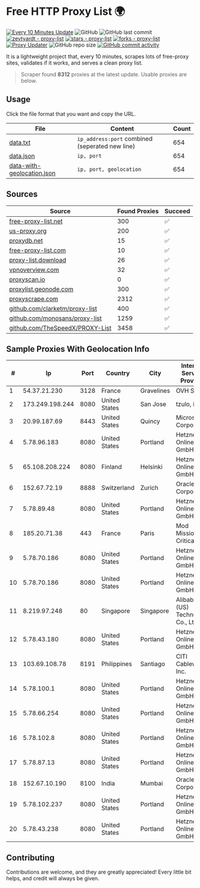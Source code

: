 
# Free HTTP Proxy List 🌍

[![Every 10 Minutes Update](https://github.com/mertguvencli/http-proxy-list/actions/workflows/main.yml/badge.svg?branch=main)](https://github.com/mertguvencli/http-proxy-list/actions/workflows/main.yml)
![GitHub](https://img.shields.io/github/license/mertguvencli/http-proxy-list)
![GitHub last commit](https://img.shields.io/github/last-commit/mertguvencli/http-proxy-list)
[![zevtyardt - proxy-list](https://img.shields.io/static/v1?label=zevtyardt&message=proxy-list&color=blue&logo=github)](https://github.com/zevtyardt/proxy-list "Go to GitHub repo")
[![stars - proxy-list](https://img.shields.io/github/stars/zevtyardt/proxy-list?style=social)](https://github.com/zevtyardt/proxy-list)
[![forks - proxy-list](https://img.shields.io/github/forks/zevtyardt/proxy-list?style=social)](https://github.com/zevtyardt/proxy-list)
[![Proxy Updater](https://github.com/zevtyardt/proxy-list/workflows/Proxy%20Updater/badge.svg)](https://github.com/zevtyardt/proxy-list/actions?query=workflow:"Proxy+Updater")
![GitHub repo size](https://img.shields.io/github/repo-size/zevtyardt/proxy-list)
[![GitHub commit activity](https://img.shields.io/github/commit-activity/m/zevtyardt/proxy-list?logo=commits)](https://github.com/zevtyardt/proxy-list/commits/main)

It is a lightweight project that, every 10 minutes, scrapes lots of free-proxy sites, validates if it works, and serves a clean proxy list.

> Scraper found **8312** proxies at the latest update. Usable proxies are below.

## Usage

Click the file format that you want and copy the URL.

|File|Content|Count|
|----|-------|-----|
|[data.txt](https://raw.githubusercontent.com/mertguvencli/http-proxy-list/main/proxy-list/data.txt)|`ip_address:port` combined (seperated new line)|654|
|[data.json](https://raw.githubusercontent.com/mertguvencli/http-proxy-list/main/proxy-list/data.json)|`ip, port`|654|
|[data-with-geolocation.json](https://raw.githubusercontent.com/mertguvencli/http-proxy-list/main/proxy-list/data-with-geolocation.json)|`ip, port, geolocation`|654|

## Sources

|Source|Found Proxies|Succeed|
|------|-------------|-------|
|[free-proxy-list.net](https://free-proxy-list.net)|300|✅|
|[us-proxy.org](https://www.us-proxy.org)|200|✅|
|[proxydb.net](http://proxydb.net)|15|✅|
|[free-proxy-list.com](https://free-proxy-list.com/?page=&port=&type%5B%5D=http&type%5B%5D=https&up_time=0&search=Search)|10|✅|
|[proxy-list.download](https://www.proxy-list.download/HTTP)|26|✅|
|[vpnoverview.com](https://vpnoverview.com/privacy/anonymous-browsing/free-proxy-servers)|32|✅|
|[proxyscan.io](https://www.proxyscan.io)|0|✅|
|[proxylist.geonode.com](https://proxylist.geonode.com/api/proxy-list?limit=300&page=1&sort_by=lastChecked&sort_type=desc&protocols=http,https)|300|✅|
|[proxyscrape.com](https://api.proxyscrape.com/v2/?request=displayproxies&protocol=http&timeout=10000&country=all&ssl=all&anonymity=all)|2312|✅|
|[github.com/clarketm/proxy-list](https://raw.githubusercontent.com/clarketm/proxy-list/master/proxy-list-raw.txt)|400|✅|
|[github.com/monosans/proxy-list](https://raw.githubusercontent.com/monosans/proxy-list/main/proxies/http.txt)|1259|✅|
|[github.com/TheSpeedX/PROXY-List](https://raw.githubusercontent.com/TheSpeedX/PROXY-List/master/http.txt)|3458|✅|


## Sample Proxies With Geolocation Info

|#|Ip|Port|Country|City|Internet Service Provider|
|-|--|----|-------|----|-------------------------|
|1|54.37.21.230|3128|France|Gravelines|OVH SAS|
|2|173.249.198.244|8080|United States|San Jose|tzulo, inc.|
|3|20.99.187.69|8443|United States|Quincy|Microsoft Corporation|
|4|5.78.96.183|8080|United States|Portland|Hetzner Online GmbH|
|5|65.108.208.224|8080|Finland|Helsinki|Hetzner Online GmbH|
|6|152.67.72.19|8888|Switzerland|Zurich|Oracle Corporation|
|7|5.78.89.48|8080|United States|Portland|Hetzner Online GmbH|
|8|185.20.71.38|443|France|Paris|Mod Mission Critical LLC|
|9|5.78.70.186|8080|United States|Portland|Hetzner Online GmbH|
|10|5.78.70.186|8080|United States|Portland|Hetzner Online GmbH|
|11|8.219.97.248|80|Singapore|Singapore|Alibaba (US) Technology Co., Ltd.|
|12|5.78.43.180|8080|United States|Portland|Hetzner Online GmbH|
|13|103.69.108.78|8191|Philippines|Santiago|CITI Cableworld Inc.|
|14|5.78.100.1|8080|United States|Portland|Hetzner Online GmbH|
|15|5.78.66.254|8080|United States|Portland|Hetzner Online GmbH|
|16|5.78.102.8|8080|United States|Portland|Hetzner Online GmbH|
|17|5.78.87.13|8080|United States|Portland|Hetzner Online GmbH|
|18|152.67.10.190|8100|India|Mumbai|Oracle Corporation|
|19|5.78.102.237|8080|United States|Portland|Hetzner Online GmbH|
|20|5.78.43.238|8080|United States|Portland|Hetzner Online GmbH|



## Contributing

Contributions are welcome, and they are greatly appreciated! Every
little bit helps, and credit will always be given.

